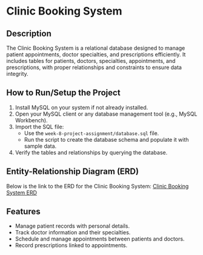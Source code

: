 # Clinic Booking System

## Description
The Clinic Booking System is a relational database designed to manage patient appointments, doctor specialties, and prescriptions efficiently. It includes tables for patients, doctors, specialties, appointments, and prescriptions, with proper relationships and constraints to ensure data integrity.

## How to Run/Setup the Project
1. Install MySQL on your system if not already installed.
2. Open your MySQL client or any database management tool (e.g., MySQL Workbench).
3. Import the SQL file:
   - Use the `week-8-project-assignment/database.sql` file.
   - Run the script to create the database schema and populate it with sample data.
4. Verify the tables and relationships by querying the database.

## Entity-Relationship Diagram (ERD)
Below is the link to the ERD for the Clinic Booking System:
[Clinic Booking System ERD](ERD.png) 

## Features
- Manage patient records with personal details.
- Track doctor information and their specialties.
- Schedule and manage appointments between patients and doctors.
- Record prescriptions linked to appointments.